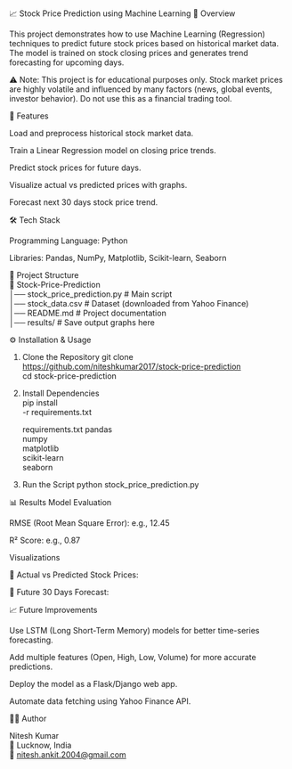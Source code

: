 📈 Stock Price Prediction using Machine Learning
📌 Overview

This project demonstrates how to use Machine Learning (Regression) techniques to predict future stock prices based on historical market data.
The model is trained on stock closing prices and generates trend forecasting for upcoming days.

⚠️ Note: This project is for educational purposes only. Stock market prices are highly volatile and influenced by many factors (news, global events, investor behavior). Do not use this as a financial trading tool.

🚀 Features

Load and preprocess historical stock market data.

Train a Linear Regression model on closing price trends.

Predict stock prices for future days.

Visualize actual vs predicted prices with graphs.

Forecast next 30 days stock price trend.

🛠️ Tech Stack

Programming Language: Python

Libraries: Pandas, NumPy, Matplotlib, Scikit-learn, Seaborn

📂 Project Structure<br>
📁 Stock-Price-Prediction<br>
│── stock_price_prediction.py   # Main script<br>
│── stock_data.csv              # Dataset (downloaded from Yahoo Finance)<br>
│── README.md                   # Project documentation<br>
│── results/                    # Save output graphs here<br>

⚙️ Installation & Usage
1. Clone the Repository
   git clone https://github.com/niteshkumar2017/stock-price-prediction<br>
   cd stock-price-prediction
2. Install Dependencies<br>
   pip install <br>-r requirements.txt

   requirements.txt
   pandas<br>
   numpy<br>
   matplotlib<br>
   scikit-learn<br>
   seaborn<br>

3. Run the Script
   python stock_price_prediction.py

📊 Results
Model Evaluation

RMSE (Root Mean Square Error): e.g., 12.45<br>

R² Score: e.g., 0.87

Visualizations

📌 Actual vs Predicted Stock Prices:


📌 Future 30 Days Forecast:


📈 Future Improvements

Use LSTM (Long Short-Term Memory) models for better time-series forecasting.

Add multiple features (Open, High, Low, Volume) for more accurate predictions.

Deploy the model as a Flask/Django web app.

Automate data fetching using Yahoo Finance API.

👨‍💻 Author

Nitesh Kumar<br>
📍 Lucknow, India<br>
📧 nitesh.ankit.2004@gmail.com

